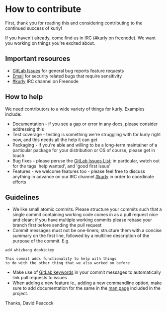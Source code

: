 # How to contribute

First, thank you for reading this and considering contributing to the continued success of kurly!

If you haven't already, come find us in IRC ([#kurly](irc://chat.freenode.net/kurly) on freenode). We want you working on things you're excited about.

## Important resources

* [GitLab Issues](https://gitlab.com/davidjpeacock/kurly/issues) for general bug reports feature requests
* [Email](mailto:david.j.peacock@gmail.com) for security related bugs that require sensitivity
* [#kurly](irc://chat.freenode.net/kurly) IRC channel on Freenode

## How to help

We need contributors to a wide variety of things for kurly.  Examples include:

* Documentation - if you see a gap or error in any docs, please consider addressing this
* Test coverage - testing is something we're struggling with for kurly right now, and this needs all the help it can get
* Packaging - if you're able and willing to be a long-term maintainer of a particular package for your distribution or OS of course, please get in touch
* Bug fixes - please peruse the [GitLab Issues List](https://gitlab.com/davidjpeacock/kurly/issues); in particular, watch out for the tags 'help wanted', and 'good first issue'
* Features - we welcome features too - please feel free to discuss anything in advance on our IRC channel [#kurly](irc://chat.freenode.net/kurly) in order to coordinate efforts

## Guidelines

* We like small atomic commits.  Please structure your commits such that a single commit containing working code comes in as a pull request nice and clean; if you have multiple working commits please rebase your branch first before sending the pull request
* Commit messages must not be one-liners; structure them with a concise summary on the first line, followed by a multiline description of the purpose of the commit.  E.g.
```
add whizbang doohickey

This commit adds functionality to help with things
to do with the other thing that we also worked on before
```
* Make use of [GitLab keywords](https://docs.gitlab.com/ee/user/project/issues/automatic_issue_closing.html) in your commit messages to automatically link pull requests to issues
* When adding a new feature ie., adding a new commandline option, make sure to add documentation for the same in the [man page](doc/kurly.man) included in the project.

Thanks,
David Peacock
